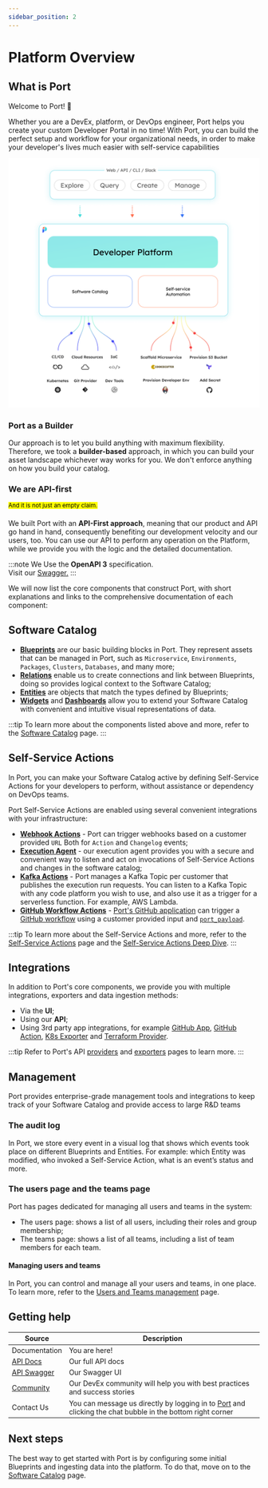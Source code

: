 ```yaml
---
sidebar_position: 2
---
```


# Platform Overview

## What is Port

Welcome to Port! :wave:

Whether you are a DevEx, platform, or DevOps engineer, Port helps you create your custom Developer Portal in no time! With Port, you can build the perfect setup and workflow for your organizational needs, in order to make your developer's lives much easier with self-service capabilities

![Developer Platform complete vision](../static/img/quickstart/platform-vision.png)

### Port as a Builder

Our approach is to let you build anything with maximum flexibility. Therefore, we took a **builder-based** approach, in which you can build your asset landscape whichever way works for you. We don't enforce anything on how you build your catalog.

### We are API-first

<sup><mark>And it is not just an empty claim.</mark></sup>

We built Port with an **API-First approach**, meaning that our product and API go hand in hand, consequently benefiting our development velocity and our users, too. You can use our API to perform any operation on the Platform, while we provide you with the logic and the detailed documentation.

:::note
We Use the **OpenAPI 3** specification.  
Visit our [Swagger.](https://api.getport.io/static/index.html#/)
:::

We will now list the core components that construct Port, with short explanations and links to the comprehensive documentation of each component:

## Software Catalog

- [**Blueprints**](./software-catalog/blueprint/) are our basic building blocks in Port. They represent assets that can be managed in Port, such as `Microservice`, `Environments`, `Packages`, `Clusters`, `Databases`, and many more;
- [**Relations**](./software-catalog/relation/) enable us to create connections and link between Blueprints, doing so provides logical context to the Software Catalog;
- [**Entities**](./software-catalog/entity/) are objects that match the types defined by Blueprints;
- [**Widgets**](./software-catalog/widgets/) and [**Dashboards**](./software-catalog/dashboards/) allow you to extend your Software Catalog with convenient and intuitive visual representations of data.

:::tip
To learn more about the components listed above and more, refer to the [Software Catalog](./software-catalog/) page.
:::

## Self-Service Actions

In Port, you can make your Software Catalog active by defining Self-Service Actions for your developers to perform, without assistance or dependency on DevOps teams.

Port Self-Service Actions are enabled using several convenient integrations with your infrastructure:

- [**Webhook Actions**](./self-service-actions/webhook/) - Port can trigger webhooks based on a customer provided `URL` Both for `Action` and `Changelog` events;
- [**Execution Agent**](./self-service-actions/webhook/port-execution-agent/) - our execution agent provides you with a secure and convenient way to listen and act on invocations of Self-Service Actions and changes in the software catalog;
- [**Kafka Actions**](./self-service-actions/kafka/) - Port manages a Kafka Topic per customer that publishes the execution run requests.
  You can listen to a Kafka Topic with any code platform you wish to use, and also use it as a trigger for a serverless function. For example, AWS Lambda.
- [**GitHub Workflow Actions**](./self-service-actions/github-workflow/) - [Port's GitHub application](./exporters/github-exporter/installation.md) can trigger a [GitHub workflow](https://docs.github.com/en/actions/using-workflows) using a customer provided input and [`port_payload`](./self-service-actions/self-service-actions-deep-dive.md#action-message-structure).

:::tip
To learn more about the Self-Service Actions and more, refer to the [Self-Service Actions](./self-service-actions/) page and the [Self-Service Actions Deep Dive](./self-service-actions/self-service-actions-deep-dive.md).
:::

## Integrations

In addition to Port's core components, we provide you with multiple integrations, exporters and data ingestion methods:

- Via the **UI**;
- Using our **API**;
- Using 3rd party app integrations, for example [GitHub App](./api-providers/gitops/), [GitHub Action](./api-providers/github-action.md), [K8s Exporter](./exporters/k8s-exporter/) and [Terraform Provider](./api-providers/terraform.md).

:::tip
Refer to Port's API [providers](./api-providers/) and [exporters](./exporters/) pages to learn more.
:::

## Management

Port provides enterprise-grade management tools and integrations to keep track of your Software Catalog and provide access to large R&D teams

### The audit log

In Port, we store every event in a visual log that shows which events took place on different Blueprints and Entities. For example: which Entity was modified, who invoked a Self-Service Action, what is an event’s status and more.

### The users page and the teams page

Port has pages dedicated for managing all users and teams in the system:

- The users page: shows a list of all users, including their roles and group membership;
- The teams page: shows a list of all teams, including a list of team members for each team.

#### Managing users and teams

In Port, you can control and manage all your users and teams, in one place. To learn more, refer to the [Users and Teams management](./software-catalog/role-based-access-control/users-and-teams-management.md) page.

## Getting help

| Source                                                                                                  | Description                                                                                                                         |
| ------------------------------------------------------------------------------------------------------- | ----------------------------------------------------------------------------------------------------------------------------------- |
| Documentation                                                                                           | You are here!                                                                                                                       |
| [API Docs](./api-providers/rest.md)                                                                     | Our full API docs                                                                                                                   |
| [API Swagger](https://api.getport.io/static/index.html#/)                                               | Our Swagger UI                                                                                                                      |
| [Community](https://join.slack.com/t/devex-community/shared_invite/zt-1bmf5621e-GGfuJdMPK2D8UN58qL4E_g) | Our DevEx community will help you with best practices and success stories                                                           |
| Contact Us                                                                                              | You can message us directly by logging in to [Port](https://app.getport.io) and clicking the chat bubble in the bottom right corner |

## Next steps

The best way to get started with Port is by configuring some initial Blueprints and ingesting data into the platform. To do that, move on to the [Software Catalog](./software-catalog/) page.
